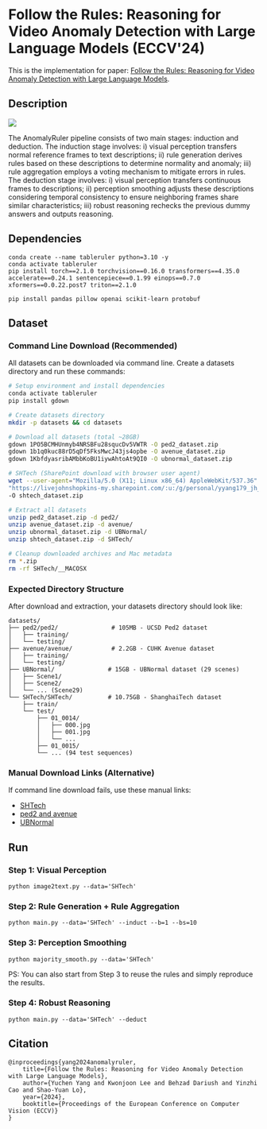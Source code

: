# Follow the Rules: Reasoning for Video Anomaly Detection with Large Language Models (ECCV'24)

This is the implementation for paper: [Follow the Rules: Reasoning for Video Anomaly Detection with Large Language Models](https://www.arxiv.org/pdf/2407.10299).

## Description

![](pipe.svg)

The AnomalyRuler pipeline consists of two main stages: induction and deduction. The induction stage involves: i) visual perception transfers normal reference frames to text descriptions; ii) rule generation derives rules based on these descriptions to determine normality and anomaly; iii) rule aggregation employs a voting mechanism to mitigate errors in rules. The deduction stage involves: i) visual perception transfers continuous frames to descriptions; ii) perception smoothing adjusts these descriptions considering temporal consistency to ensure neighboring frames share similar characteristics; iii) robust reasoning rechecks the previous dummy answers and outputs reasoning.

## Dependencies

```
conda create --name tableruler python=3.10 -y
conda activate tableruler
pip install torch==2.1.0 torchvision==0.16.0 transformers==4.35.0 accelerate==0.24.1 sentencepiece==0.1.99 einops==0.7.0 xformers==0.0.22.post7 triton==2.1.0
```

```angular2html
pip install pandas pillow openai scikit-learn protobuf
```

## Dataset

### Command Line Download (Recommended)
All datasets can be downloaded via command line. Create a datasets directory and run these commands:

```bash
# Setup environment and install dependencies
conda activate tableruler
pip install gdown

# Create datasets directory
mkdir -p datasets && cd datasets

# Download all datasets (total ~28GB)
gdown 1PO5BCMHUnmyb4NRSBFu28squcDv5VWTR -O ped2_dataset.zip
gdown 1b1q0kuc88rD5qDf5FksMwcJ43js4opbe -O avenue_dataset.zip
gdown 1KbfdyasribAMbbKoBU1iywAhtoAt9QI0 -O ubnormal_dataset.zip

# SHTech (SharePoint download with browser user agent)
wget --user-agent="Mozilla/5.0 (X11; Linux x86_64) AppleWebKit/537.36" \
"https://livejohnshopkins-my.sharepoint.com/:u:/g/personal/yyang179_jh_edu/EZQzXSY1XfZNm7gEh1zFS7IB4RA484KQD-BGEb-H_kAtVA?e=49KJ9h&download=1" \
-O shtech_dataset.zip

# Extract all datasets
unzip ped2_dataset.zip -d ped2/
unzip avenue_dataset.zip -d avenue/
unzip ubnormal_dataset.zip -d UBNormal/
unzip shtech_dataset.zip -d SHTech/

# Cleanup downloaded archives and Mac metadata
rm *.zip
rm -rf SHTech/__MACOSX
```

### Expected Directory Structure
After download and extraction, your datasets directory should look like:

```
datasets/
├── ped2/ped2/               # 105MB - UCSD Ped2 dataset
│   ├── training/
│   └── testing/
├── avenue/avenue/           # 2.2GB - CUHK Avenue dataset  
│   ├── training/
│   └── testing/
├── UBNormal/               # 15GB - UBNormal dataset (29 scenes)
│   ├── Scene1/
│   ├── Scene2/
│   └── ... (Scene29)
└── SHTech/SHTech/          # 10.75GB - ShanghaiTech dataset
    ├── train/
    └── test/
        ├── 01_0014/
        │   ├── 000.jpg
        │   ├── 001.jpg
        │   └── ...
        ├── 01_0015/
        └── ... (94 test sequences)
```

### Manual Download Links (Alternative)
If command line download fails, use these manual links:
* [SHTech](https://livejohnshopkins-my.sharepoint.com/:u:/g/personal/yyang179_jh_edu/EZQzXSY1XfZNm7gEh1zFS7IB4RA484KQD-BGEb-H_kAtVA?e=49KJ9h)
* [ped2 and avenue](https://github.com/feiyuhuahuo/Anomaly_Prediction?tab=readme-ov-file)
* [UBNormal](https://github.com/lilygeorgescu/UBnormal)

## Run

### Step 1: Visual Perception
```
python image2text.py --data='SHTech'
```

### Step 2: Rule Generation + Rule Aggregation
```angular2html
python main.py --data='SHTech' --induct --b=1 --bs=10
```

### Step 3: Perception Smoothing
```angular2html
python majority_smooth.py --data='SHTech'
```
PS: You can also start from Step 3 to reuse the rules and simply reproduce the results.

### Step 4: Robust Reasoning
```angular2html
python main.py --data='SHTech' --deduct
```


## Citation

```angular2html
@inproceedings{yang2024anomalyruler,
    title={Follow the Rules: Reasoning for Video Anomaly Detection with Large Language Models},
    author={Yuchen Yang and Kwonjoon Lee and Behzad Dariush and Yinzhi Cao and Shao-Yuan Lo},
    year={2024},
    booktitle={Proceedings of the European Conference on Computer Vision (ECCV)}
}
```
